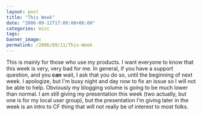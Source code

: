 ```yaml
---
layout: post
title: "This Week"
date: "2006-09-11T17:09:00+06:00"
categories: misc 
tags: 
banner_image: 
permalink: /2006/09/11/This-Week
---
```


This is mainly for those who use my products. I want everyone to know that this week is very, very bad for me. In general, if you have a support question, and you <b>can</b> wait, I ask that you do so, until the beginning of next week. I apologize, but I'm busy night and day now to fix an issue so I will not be able to help. Obviously my blogging volume is going to be much lower than normal. I am still giving my presentation this week (two actually, but one is for my local user group), but the presentation I'm giving later in the week is an intro to CF thing that will not really be of interest to most folks.